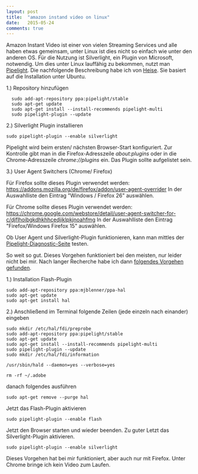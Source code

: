 ```yaml
---
layout: post
title:  "amazon instand video on linux"
date:   2015-05-24 
comments: true
---
```


Amazon Instant Video ist einer von vielen Streaming Services und alle haben etwas gemeinsam, unter Linux ist dies nicht so einfach wie unter den anderen OS.
Für die Nutzung ist Silverlight, ein Plugin von Microsoft, notwendig. Um dies unter Linux lauffähig zu bekommen, nutzt man [Pipelight](http://pipelight.net).
Die nachfolgende Beschreibung habe ich von [Heise](http://www.heise.de/open/artikel/Online-Videotheken-mit-Linux-nutzen-2157416.html). Sie basiert auf die Installation unter Ubuntu.

1.) Repository hinzufügen

      sudo add-apt-repository ppa:pipelight/stable
      sudo apt-get update
      sudo apt-get install --install-recommends pipelight-multi
      sudo pipelight-plugin --update

2.) Silverlight Plugin installieren

    sudo pipelight-plugin --enable silverlight

Pipelight wird beim ersten/ nächsten Browser-Start konfiguriert. Zur Kontrolle gibt man in die Firefox-Adresszeile *about:plugins* oder in die Chrome-Adresszeile *chrome://plugins* ein. Das Plugin sollte aufgelistet sein.

3.) User Agent Switchers (Chrome/ Firefox)

Für Firefox sollte dieses Plugin verwendet werden: https://addons.mozilla.org/de/firefox/addon/user-agent-overrider
In der Auswahlliste den Eintrag "Windows / Firefox 26" auswählen.

Für Chrome sollte dieses Plugin verwendet werden: https://chrome.google.com/webstore/detail/user-agent-switcher-for-c/djflhoibgkdhkhhcedjiklpkjnoahfmg
In der Auswahlliste den Eintrag "Firefox/Windows Firefox 15" auswählen.

Ob User Agent und Silverlight-Plugin funktionieren, kann man mittles der [Pipelight-Diagnostic-Seite](http://fds-team.de/pipelight/) testen.  

So weit so gut. Dieses Vorgehen funktioniert bei den meisten, nur leider nicht bei mir. Nach langer Recherche habe ich dann [folgendes Vorgehen gefunden](http://askubuntu.com/questions/515879/amazon-instant-video-14-04-1-lts).

1.) Installation Flash-Plugin

    sudo add-apt-repository ppa:mjblenner/ppa-hal
    sudo apt-get update 
    sudo apt-get install hal

2.) Anschließend im Terminal folgende Zeilen (jede einzeln nach einander) eingeben

    sudo mkdir /etc/hal/fdi/preprobe
    sudo add-apt-repository ppa:pipelight/stable
    sudo apt-get update
    sudo apt-get install --install-recommends pipelight-multi
    sudo pipelight-plugin --update
    sudo mkdir /etc/hal/fdi/information

    /usr/sbin/hald --daemon=yes --verbose=yes

    rm -rf ~/.adobe

danach folgendes ausführen

    sudo apt-get remove --purge hal

Jetzt das Flash-Plugin aktivieren

    sudo pipelight-plugin --enable flash

Jetzt den Browser starten und wieder beenden.
Zu guter Letzt das Silverlight-Plugin aktivieren.

    sudo pipelight-plugin --enable silverlight

Dieses Vorgehen hat bei mir funktioniert, aber auch nur mit Firefox. Unter Chrome bringe ich kein Video zum Laufen.